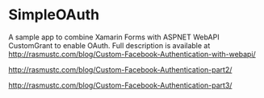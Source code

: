 # SimpleOAuth
A sample app to combine Xamarin Forms with ASPNET WebAPI CustomGrant to enable OAuth.
Full description is available at http://rasmustc.com/blog/Custom-Facebook-Authentication-with-webapi/

http://rasmustc.com/blog/Custom-Facebook-Authentication-part2/

http://rasmustc.com/blog/Custom-Facebook-Authentication-part3/
